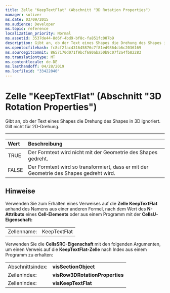 ```yaml
---
title: Zelle "KeepTextFlat" (Abschnitt "3D Rotation Properties")
manager: soliver
ms.date: 03/09/2015
ms.audience: Developer
ms.topic: reference
localization_priority: Normal
ms.assetid: 3537de44-8d6f-4bd9-bf8c-fa851fc007b9
description: Gibt an, ob der Text eines Shapes die Drehung des Shapes in 3D ignoriert. Gilt nicht für 2D-Drehung.
ms.openlocfilehash: fc8cf2fac431645876c7f81ed9864cb6c2036169
ms.sourcegitcommit: 8657170d071f9bcf680aba50b9c07f2a4fb82283
ms.translationtype: MT
ms.contentlocale: de-DE
ms.lasthandoff: 04/28/2019
ms.locfileid: "33422040"
---
```

# <a name="keeptextflat-cell-3-d-rotation-properties-section"></a>Zelle "KeepTextFlat" (Abschnitt "3D Rotation Properties")

Gibt an, ob der Text eines Shapes die Drehung des Shapes in 3D ignoriert. Gilt nicht für 2D-Drehung. 
  
****

|**Wert**|**Beschreibung**|
|:-----|:-----|
|TRUE  <br/> |Der Formtext wird nicht mit der Geometrie des Shapes gedreht.  <br/> |
|FALSE  <br/> |Der Formtext wird so transformiert, dass er mit der Geometrie des Shapes gedreht wird.  <br/> |
   
## <a name="remarks"></a>Hinweise

Verwenden Sie zum Erhalten eines Verweises auf die **Zelle KeepTextFlat** anhand des Namens aus einer anderen Formel, nach dem Wert des **N-Attributs** eines **Cell-Elements** oder aus einem Programm mit der **CellsU-Eigenschaft:** 
  
|||
|:-----|:-----|
|Zellenname:  <br/> |KeepTextFlat  <br/> |
   
Verwenden Sie die **CellsSRC-Eigenschaft** mit den folgenden Argumenten, um einen Verweis auf die **KeepTextFlat-Zelle** nach Index aus einem Programm zu erhalten: 
  
|||
|:-----|:-----|
|Abschnittsindex:  <br/> |**visSectionObject** <br/> |
|Zeilenindex:  <br/> |**visRow3DRotationProperties** <br/> |
|Zellenindex:  <br/> |**visKeepTextFlat** <br/> |
   

